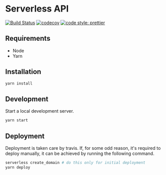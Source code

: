 # Serverless API

[![Build Status](https://travis-ci.org/brokalys/sls-api.svg?branch=master)](https://travis-ci.org/brokalys/sls-api)
[![codecov](https://codecov.io/gh/brokalys/sls-api/branch/master/graph/badge.svg)](https://codecov.io/gh/brokalys/sls-api)
[![code style: prettier](https://img.shields.io/badge/code_style-prettier-ff69b4.svg?style=flat-square)](https://github.com/prettier/prettier)

## Requirements

- Node
- Yarn

## Installation

```sh
yarn install
```

## Development

Start a local development server.

```sh
yarn start
```

## Deployment

Deployment is taken care by travis. If, for some odd reason, it's required to deploy manually, it can be achieved by running the following command.

```sh
serverless create_domain # do this only for initial deployment
yarn deploy
```
